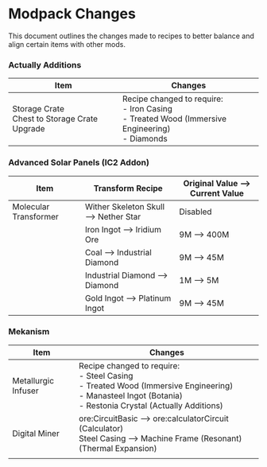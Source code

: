 # Modpack Changes

This document outlines the changes made to recipes to better balance and align certain items with other mods.



### Actually Additions

| Item                                              | Changes                                                      |
| ------------------------------------------------- | ------------------------------------------------------------ |
| Storage Crate<br />Chest to Storage Crate Upgrade | Recipe changed to require:<br />- Iron Casing<br />- Treated Wood (Immersive Engineering)<br />- Diamonds |

### Advanced Solar Panels (IC2 Addon)

| Item                  | Transform Recipe                      | Original Value --> Current Value |
| --------------------- | ------------------------------------- | -------------------------------- |
| Molecular Transformer | Wither Skeleton Skull --> Nether Star | Disabled                         |
|                       | Iron Ingot --> Iridium Ore            | 9M --> 400M                      |
|                       | Coal --> Industrial Diamond           | 9M --> 45M                       |
|                       | Industrial Diamond --> Diamond        | 1M --> 5M                        |
|                       | Gold Ingot --> Platinum Ingot         | 9M --> 45M                       |

### Mekanism

| Item                | Changes                                                      |
| ------------------- | ------------------------------------------------------------ |
| Metallurgic Infuser | Recipe changed to require:<br />- Steel Casing<br />- Treated Wood (Immersive Engineering)<br />- Manasteel Ingot (Botania)<br />- Restonia Crystal (Actually Additions) |
| Digital Miner       | ore:CircuitBasic --> ore:calculatorCircuit (Calculator)<br />Steel Casing --> Machine Frame (Resonant) (Thermal Expansion) |
|                     |                                                              |

